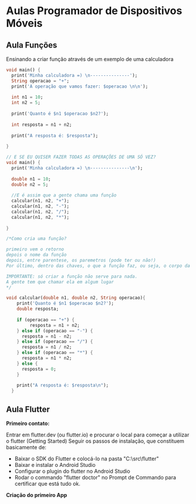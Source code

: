 # Aulas Programador de Dispositivos Móveis
## Aula Funções

Ensinando a criar função através de um exemplo de uma calculadora

```dart
void main() {
  print('Minha calculadora =) \n---------------');
  String operacao = "+";
  print('A operação que vamos fazer: $operacao \n\n');
  
  int n1 = 10;
  int n2 = 5;
  
  print('Quanto é $n1 $operacao $n2?');
  
  int resposta = n1 + n2;
  
  print("A resposta é: $resposta");
  
}

// E SE EU QUISER FAZER TODAS AS OPERAÇÕES DE UMA SÓ VEZ?
void main() {
  print('Minha calculadora =) \n---------------\n');
  
  double n1 = 10;
  double n2 = 5;
  
  //E é assim que a gente chama uma função
  calcular(n1, n2, "+");
  calcular(n1, n2, "-");
  calcular(n1, n2, "/");
  calcular(n1, n2, "*");
  
}

/*Como cria uma função?

primeiro vem o retorno
depois o nome da função
depois, entre parentese, os paremetros (pode ter ou não!)
Por último, dentro das chaves, o que a função faz, ou seja, o corpo da função

IMPORTANTE: só criar a função não serve para nada. 
A gente tem que chamar ela em algum lugar
*/

void calcular(double n1, double n2, String operacao){
    print('Quanto é $n1 $operacao $n2?');
    double resposta;
    
    if (operacao == "+") {
    	 resposta = n1 + n2;
    } else if (operacao == "-") {
      resposta = n1 - n2;
    } else if (operacao == "/") {
      resposta = n1 / n2;
    } else if (operacao == "*") {
      resposta = n1 * n2;
    } else {
      resposta = 0;
    }
  
    print("A resposta é: $resposta\n");
  }
```

## Aula Flutter

**Primeiro contato:**

Entrar em flutter.dev (ou flutter.io) e procurar o local para começar a utilizar o flutter (Getting Started)
Seguir os passos de instalação, que constituem basicamente de:
 - Baixar o SDK do Flutter e colocá-lo na pasta "C:\src\flutter"
 - Baixar e instalar o Android Studio
 - Configurar o plugin do flutter no Android Studio
 - Rodar o commando "flutter doctor" no Prompt de Commando para certificar que está tudo ok.


**Criação do primeiro App**
